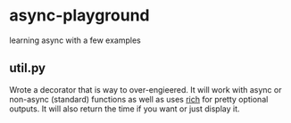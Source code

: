 # async-playground
learning async with a few examples

## util.py
Wrote a decorator that is way to over-engieered. It will work with async or non-async (standard) functions as well as uses <a href=https://rich.readthedocs.io/en/stable/index.html>rich</a> for pretty optional outputs. It will also return the time if you want or just display it. 
